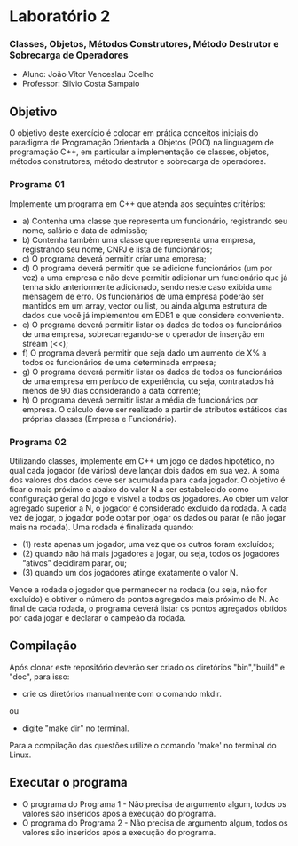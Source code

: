 # Laboratório 2
### Classes, Objetos, Métodos Construtores, Método Destrutor e Sobrecarga de Operadores

- Aluno: João Vítor Venceslau Coelho
- Professor: Silvio Costa Sampaio

## Objetivo
O objetivo deste exercício é colocar em prática conceitos iniciais do paradigma de Programação Orientada a Objetos (POO) na linguagem de programação C++, em particular a implementação de classes, objetos, métodos construtores, método destrutor e sobrecarga de operadores.

### Programa 01
Implemente um programa em C++ que atenda aos seguintes critérios:

- a) Contenha uma classe que representa um funcionário, registrando seu nome, salário e data de admissão;
- b) Contenha também uma classe que representa uma empresa, registrando seu nome, CNPJ e lista de funcionários;
- c) O programa deverá permitir criar uma empresa;
- d) O programa deverá permitir que se adicione funcionários (um por vez) a uma empresa e não deve permitir adicionar um funcionário que já tenha sido anteriormente adicionado, sendo neste caso exibida uma mensagem de erro. Os funcionários de uma empresa poderão ser mantidos em um array, vector ou list, ou ainda alguma estrutura de dados que você já implementou em EDB1 e que considere conveniente.
- e) O programa deverá permitir listar os dados de todos os funcionários de uma empresa, sobrecarregando-se o operador de inserção em stream (<<);
- f) O programa deverá permitir que seja dado um aumento de X% a todos os funcionários de uma determinada empresa;
- g) O programa deverá permitir listar os dados de todos os funcionários de uma empresa em período de experiência, ou seja, contratados há menos de 90 dias considerando a data corrente;
- h) O programa deverá permitir listar a média de funcionários por empresa. O cálculo deve ser realizado a partir de atributos estáticos das próprias classes (Empresa e Funcionário).

### Programa 02
Utilizando classes, implemente em C++ um jogo de dados hipotético, no qual cada jogador (de vários) deve lançar dois dados em sua vez. A soma dos valores dos dados deve ser acumulada para cada jogador. O objetivo é ficar o mais próximo e abaixo do valor N a ser estabelecido como configuração geral do jogo e visível a todos os jogadores. Ao obter um valor agregado superior a N, o jogador é considerado excluído da rodada. A cada vez de jogar, o jogador pode optar por jogar os dados ou parar (e não jogar mais na rodada). Uma rodada é finalizada quando:
- (1) resta apenas um jogador, uma vez que os outros foram excluídos;
- (2) quando não há mais jogadores a jogar, ou seja, todos os jogadores “ativos” decidiram parar, ou;
- (3) quando um dos jogadores atinge exatamente o valor N. 

Vence a rodada o jogador que permanecer na rodada (ou seja, não for excluído) e obtiver o número de pontos agregados mais próximo de N. Ao final de cada rodada, o programa deverá listar os pontos agregados obtidos por cada jogar e declarar o campeão da rodada.

## Compilação
Após clonar este repositório deverão ser criado os diretórios "bin","build" e "doc", para isso:
- crie os diretórios manualmente com o comando mkdir.

ou

- digite "make dir" no terminal.

Para a compilação das questões utilize o comando 'make' no terminal do Linux.


## Executar o programa
- O programa do Programa 1 - Não precisa de argumento algum, todos os valores são inseridos após a execução do programa.
- O programa do Programa 2 - Não precisa de argumento algum, todos os valores são inseridos após a execução do programa.

